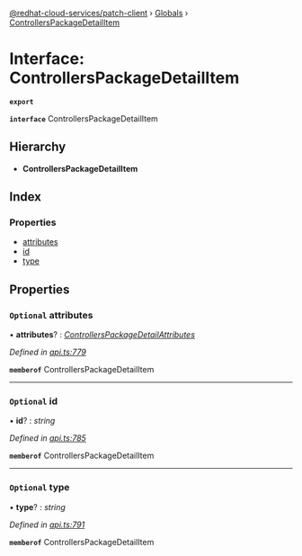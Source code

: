 [@redhat-cloud-services/patch-client](../README.md) › [Globals](../globals.md) › [ControllersPackageDetailItem](controllerspackagedetailitem.md)

# Interface: ControllersPackageDetailItem

**`export`** 

**`interface`** ControllersPackageDetailItem

## Hierarchy

* **ControllersPackageDetailItem**

## Index

### Properties

* [attributes](controllerspackagedetailitem.md#optional-attributes)
* [id](controllerspackagedetailitem.md#optional-id)
* [type](controllerspackagedetailitem.md#optional-type)

## Properties

### `Optional` attributes

• **attributes**? : *[ControllersPackageDetailAttributes](controllerspackagedetailattributes.md)*

*Defined in [api.ts:779](https://github.com/RedHatInsights/javascript-clients/blob/63c8a77/packages/patch/api.ts#L779)*

**`memberof`** ControllersPackageDetailItem

___

### `Optional` id

• **id**? : *string*

*Defined in [api.ts:785](https://github.com/RedHatInsights/javascript-clients/blob/63c8a77/packages/patch/api.ts#L785)*

**`memberof`** ControllersPackageDetailItem

___

### `Optional` type

• **type**? : *string*

*Defined in [api.ts:791](https://github.com/RedHatInsights/javascript-clients/blob/63c8a77/packages/patch/api.ts#L791)*

**`memberof`** ControllersPackageDetailItem
